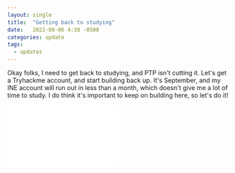 ```yaml
---
layout: single
title:  "Getting back to studying"
date:   2022-09-06 4:30 -0500
categories: update
tags:
  - updates
---
```

Okay folks, I need to get back to studying, and PTP isn't cutting it.  Let's get a Tryhackme account, and start building back up.  It's September, and my INE account will run out in less than a month, which doesn't give me a lot of time to study.  I do think it's important to keep on building here, so let's do it!

<img src="/images/THMlogo.png" alt="Try Hack Me" width="50%" div="center"/>